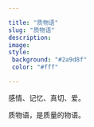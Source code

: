 ```yaml
---

title: "质物语"
slug: "质物语"
description: 
image: 
style:
 background: "#2a9d8f"
 color: "#fff"

---
```

感情、记忆、真切、爱。

质物语，是质量的物语。